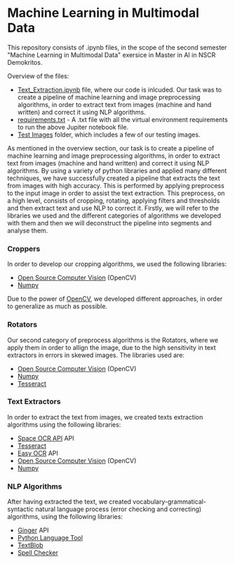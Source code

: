 # Machine Learning in Multimodal Data

This repository consists of .ipynb files, in the scope of the second semester "Machine Learning in Multimodal Data" exersice in Master in AI in NSCR Demokritos.

Overview of the files:

* [Text_Extraction.ipynb](https://github.com/Andreas-Stefopoulos/Machine-Learning-Multimodal/blob/main/Text_Extraction.ipynb) file, where our code is inlcuded. Our task was to create a pipeline of machine learning and image preprocessing algorithms, in order to extract text from images (machine and hand written) and correct it using NLP algorithms.
* [requirements.txt](https://github.com/Andreas-Stefopoulos/Machine-Learning-Multimodal/blob/main/requirements.txt) - A .txt file with all the virtual environment requirements to run the above Jupiter notebook file.
* [Test Images](https://github.com/Andreas-Stefopoulos/Machine-Learning-Multimodal/tree/main/Test%20Images) folder, which includes a few of our testing images.

As mentioned in the overview section, our task is to create a pipeline of machine learning and image preprocessing algorithms, in order to extract text from images (machine and hand written) and correct it using NLP algorithms. By using a variety of python libraries and applied many different techniques, we have successfully created a pipeline that extracts the text from images with high accuracy. This is performed by applying preprocess to the input image in order to assist the text extraction. This preprocess, on a high level, consists of cropping, rotating, applying filters and thresholds and then extract text and use NLP to correct it. Firstly, we will refer to the libraries we used and the different categories of algorithms we developed with them and then we will deconstruct the pipeline into segments and analyse them. 

### Croppers 

In order to develop our cropping algorithms, we used the following libraries:

* [Open Source Computer Vision](https://docs.opencv.org/3.4/index.html) (OpenCV)
* [Numpy](https://numpy.org/doc/)

Due to the power of [OpenCV](https://docs.opencv.org/3.4/index.html), we developed different approaches, in order to generalize as much as possible.

### Rotators

Our second category of preprocess algorithms is the Rotators, where we apply them in order to allign the image, due to the high sensitivity in text extractors in errors in skewed images. The libraries used are:

* [Open Source Computer Vision](https://docs.opencv.org/3.4/index.html) (OpenCV)
* [Numpy](https://numpy.org/doc/)
* [Tesseract](https://tesseract-ocr.github.io/)

### Text Extractors

In order to extract the text from images, we created texts extraction algorithms using the following libraries:

* [Space OCR API](https://ocr.space/ocrapi) API
* [Tesseract](https://tesseract-ocr.github.io/)
* [Easy OCR](https://www.jaided.ai/) API
* [Open Source Computer Vision](https://docs.opencv.org/3.4/index.html) (OpenCV)
* [Numpy](https://numpy.org/doc/)

### NLP Algorithms

After having extracted the text, we created vocabulary-grammatical-syntactic natural language process (error checking and correcting) algorithms, using the following libraries:

* [Ginger](https://www.gingersoftware.com/company-overview) API
* [Python Language Tool](https://languagetool.org/)
* [TextBlob](https://textblob.readthedocs.io/en/dev/)
* [Spell Checker](https://silpa.readthedocs.io/projects/spellchecker/en/latest/)





